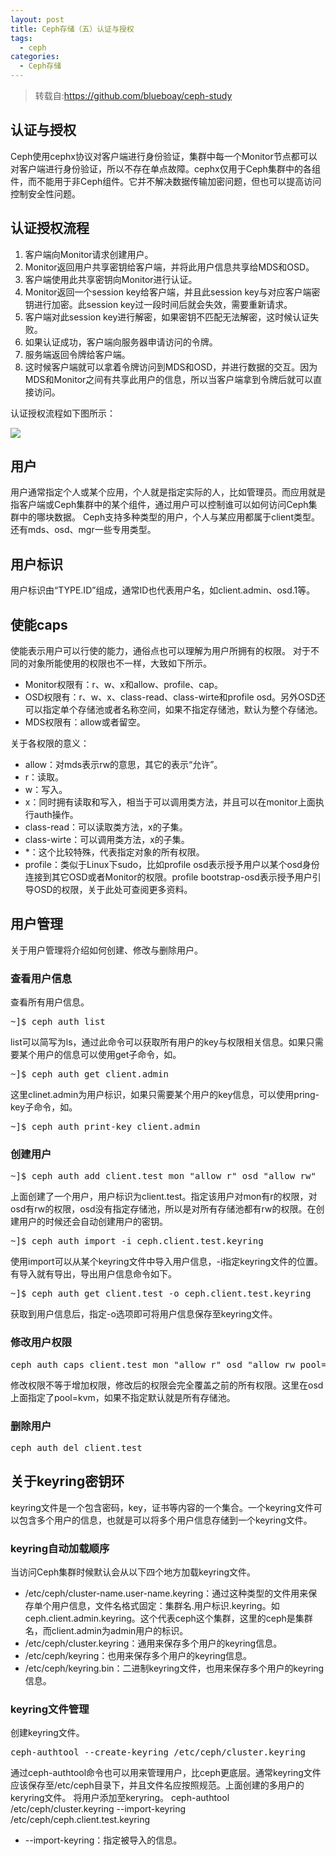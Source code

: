 ```yaml
---
layout: post
title: Ceph存储（五）认证与授权
tags: 
  - ceph
categories:
  - Ceph存储
---
```

>转载自:https://github.com/blueboay/ceph-study
## 认证与授权
Ceph使用cephx协议对客户端进行身份验证，集群中每一个Monitor节点都可以对客户端进行身份验证，所以不存在单点故障。cephx仅用于Ceph集群中的各组件，而不能用于非Ceph组件。它并不解决数据传输加密问题，但也可以提高访问控制安全性问题。
## 认证授权流程
  1. 客户端向Monitor请求创建用户。
  2. Monitor返回用户共享密钥给客户端，并将此用户信息共享给MDS和OSD。
  3. 客户端使用此共享密钥向Monitor进行认证。
  4. Monitor返回一个session key给客户端，并且此session key与对应客户端密钥进行加密。此session key过一段时间后就会失效，需要重新请求。
  5. 客户端对此session key进行解密，如果密钥不匹配无法解密，这时候认证失败。
  6. 如果认证成功，客户端向服务器申请访问的令牌。
  7. 服务端返回令牌给客户端。
  8. 这时候客户端就可以拿着令牌访问到MDS和OSD，并进行数据的交互。因为MDS和Monitor之间有共享此用户的信息，所以当客户端拿到令牌后就可以直接访问。

认证授权流程如下图所示：

[![](http://121.43.168.35/wp-content/uploads/2019/05/1-2.png)](https://www.linux-note.cn/wp-content/uploads/2019/05/1-2.png)
## 用户
用户通常指定个人或某个应用，个人就是指定实际的人，比如管理员。而应用就是指客户端或Ceph集群中的某个组件，通过用户可以控制谁可以如何访问Ceph集群中的哪块数据。
Ceph支持多种类型的用户，个人与某应用都属于client类型。还有mds、osd、mgr一些专用类型。
## 用户标识
用户标识由“TYPE.ID”组成，通常ID也代表用户名，如client.admin、osd.1等。
## 使能caps
使能表示用户可以行使的能力，通俗点也可以理解为用户所拥有的权限。 对于不同的对象所能使用的权限也不一样，大致如下所示。
  * Monitor权限有：r、w、x和allow、profile、cap。
  * OSD权限有：r、w、x、class-read、class-wirte和profile osd。另外OSD还可以指定单个存储池或者名称空间，如果不指定存储池，默认为整个存储池。 
  * MDS权限有：allow或者留空。

关于各权限的意义：
  * allow：对mds表示rw的意思，其它的表示“允许”。
  * r：读取。
  * w：写入。
  * x：同时拥有读取和写入，相当于可以调用类方法，并且可以在monitor上面执行auth操作。
  * class-read：可以读取类方法，x的子集。
  * class-wirte：可以调用类方法，x的子集。
  * *：这个比较特殊，代表指定对象的所有权限。
  * profile：类似于Linux下sudo，比如profile osd表示授予用户以某个osd身份连接到其它OSD或者Monitor的权限。profile bootstrap-osd表示授予用户引导OSD的权限，关于此处可查阅更多资料。 
## 用户管理
关于用户管理将介绍如何创建、修改与删除用户。
### 查看用户信息
查看所有用户信息。

<pre>
~]$ ceph auth list
</pre>
list可以简写为ls，通过此命令可以获取所有用户的key与权限相关信息。如果只需要某个用户的信息可以使用get子命令，如。

<pre>
~]$ ceph auth get client.admin
</pre>
这里clinet.admin为用户标识，如果只需要某个用户的key信息，可以使用pring-key子命令，如。

<pre>
~]$ ceph auth print-key client.admin 
</pre>
### 创建用户

<pre>
~]$ ceph auth add client.test mon "allow r" osd "allow rw" 
</pre>
上面创建了一个用户，用户标识为client.test。指定该用户对mon有r的权限，对osd有rw的权限，osd没有指定存储池，所以是对所有存储池都有rw的权限。在创建用户的时候还会自动创建用户的密钥。 

<pre>
~]$ ceph auth import -i ceph.client.test.keyring
</pre>
使用import可以从某个keyring文件中导入用户信息，-i指定keyring文件的位置。有导入就有导出，导出用户信息命令如下。

<pre>
~]$ ceph auth get client.test -o ceph.client.test.keyring
</pre>
获取到用户信息后，指定-o选项即可将用户信息保存至keyring文件。
### 修改用户权限

<pre>
ceph auth caps client.test mon "allow r" osd "allow rw pool=kvm"
</pre>
修改权限不等于增加权限，修改后的权限会完全覆盖之前的所有权限。这里在osd上面指定了pool=kvm，如果不指定默认就是所有存储池。 
### 删除用户

<pre>
ceph auth del client.test
</pre>
## 关于keyring密钥环
keyring文件是一个包含密码，key，证书等内容的一个集合。一个keyring文件可以包含多个用户的信息，也就是可以将多个用户信息存储到一个keyring文件。 
### keyring自动加载顺序
当访问Ceph集群时候默认会从以下四个地方加载keyring文件。
  * /etc/ceph/cluster-name.user-name.keyring：通过这种类型的文件用来保存单个用户信息，文件名格式固定：集群名.用户标识.keyring。如ceph.client.admin.keyring。这个代表ceph这个集群，这里的ceph是集群名，而client.admin为admin用户的标识。
  * /etc/ceph/cluster.keyring：通用来保存多个用户的keyring信息。
  * /etc/ceph/keyring：也用来保存多个用户的keyring信息。
  * /etc/ceph/keyring.bin：二进制keyring文件，也用来保存多个用户的keyring信息。 
### keyring文件管理
创建keyring文件。

<pre>
ceph-authtool --create-keyring /etc/ceph/cluster.keyring
</pre>
通过ceph-authtool命令也可以用来管理用户，比ceph更底层。通常keyring文件应该保存至/etc/ceph目录下，并且文件名应按照规范。上面创建的多用户的keryring文件。 
将用户添加至keryring。
ceph-authtool /etc/ceph/cluster.keyring --import-keyring /etc/ceph/ceph.client.test.keyring 
  * --import-keyring：指定被导入的信息。

